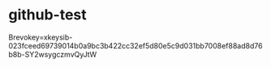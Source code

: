 # github-test

Brevokey=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

